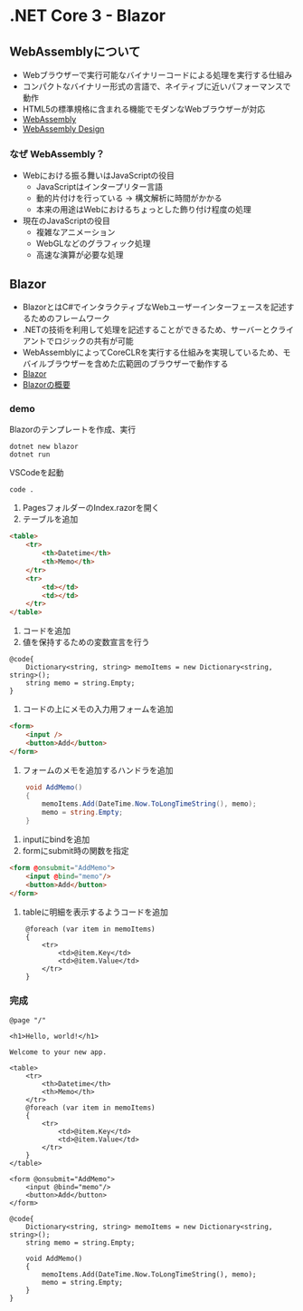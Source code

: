 # .NET Core 3 - Blazor

## WebAssemblyについて

* Webブラウザーで実行可能なバイナリーコードによる処理を実行する仕組み
* コンパクトなバイナリー形式の言語で、ネイティブに近いパフォーマンスで動作
* HTML5の標準規格に含まれる機能でモダンなWebブラウザーが対応
* [WebAssembly](https://developer.mozilla.org/ja/docs/WebAssembly)
* [WebAssembly Design](https://github.com/WebAssembly/design)

### なぜ WebAssembly？

* Webにおける振る舞いはJavaScriptの役目
  * JavaScriptはインタープリター言語
  * 動的片付けを行っている → 構文解析に時間がかかる
  * 本来の用途はWebにおけるちょっとした飾り付け程度の処理
* 現在のJavaScriptの役目
  * 複雑なアニメーション
  * WebGLなどのグラフィック処理
  * 高速な演算が必要な処理

## Blazor

* BlazorとはC#でインタラクティブなWebユーザーインターフェースを記述するためのフレームワーク
* .NETの技術を利用して処理を記述することができるため、サーバーとクライアントでロジックの共有が可能
* WebAssemblyによってCoreCLRを実行する仕組みを実現しているため、モバイルブラウザーを含めた広範囲のブラウザーで動作する
* [Blazor](//blazor.net)
* [Blazorの概要](https://docs.microsoft.com/ja-jp/aspnet/core/blazor/?view=aspnetcore-3.0?WT.mc_id=DT-MVP-4000668)

### demo

Blazorのテンプレートを作成、実行

``` commandline
dotnet new blazor
dotnet run
```

VSCodeを起動

``` commandline
code .
```

1. PagesフォルダーのIndex.razorを開く
2. テーブルを追加

``` html
<table>
    <tr>
        <th>Datetime</th>
        <th>Memo</th>
    </tr>
    <tr>
        <td></td>
        <td></td>
    </tr>
</table>
```

1. コードを追加
2. 値を保持するための変数宣言を行う

``` razor
@code{
    Dictionary<string, string> memoItems = new Dictionary<string, string>();
    string memo = string.Empty;
}
```

1. コードの上にメモの入力用フォームを追加

``` html
<form>
    <input />
    <button>Add</button>
</form>
```

1. フォームのメモを追加するハンドラを追加


``` csharp
    void AddMemo()
    {
        memoItems.Add(DateTime.Now.ToLongTimeString(), memo);
        memo = string.Empty;
    }
```

1. inputにbindを追加
2. formにsubmit時の関数を指定

``` html
<form @onsubmit="AddMemo">
    <input @bind="memo"/>
    <button>Add</button>
</form>
```

1. tableに明細を表示するようコードを追加

``` razor
    @foreach (var item in memoItems)
    {
        <tr>
            <td>@item.Key</td>
            <td>@item.Value</td>
        </tr>
    }
```

### 完成

``` razor
@page "/"

<h1>Hello, world!</h1>

Welcome to your new app.

<table>
    <tr>
        <th>Datetime</th>
        <th>Memo</th>
    </tr>
    @foreach (var item in memoItems)
    {
        <tr>
            <td>@item.Key</td>
            <td>@item.Value</td>
        </tr>
    }
</table>

<form @onsubmit="AddMemo">
    <input @bind="memo"/>
    <button>Add</button>
</form>

@code{
    Dictionary<string, string> memoItems = new Dictionary<string, string>();
    string memo = string.Empty;

    void AddMemo()
    {
        memoItems.Add(DateTime.Now.ToLongTimeString(), memo);
        memo = string.Empty;
    }
}
```